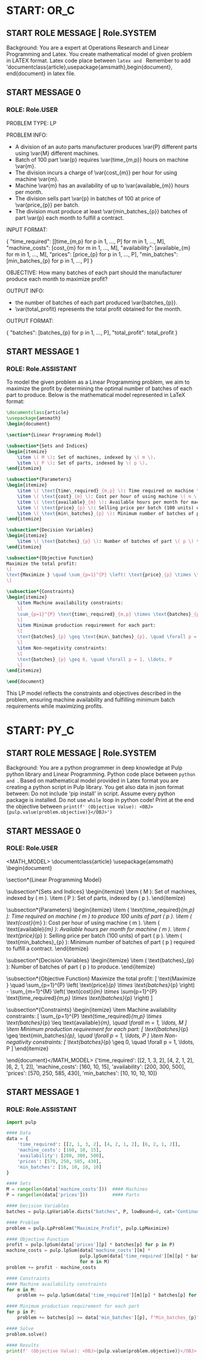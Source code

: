 # START: OR_C 
## START ROLE MESSAGE | Role.SYSTEM 
Background: You are a expert at Operations Research and Linear Programming and Latex. You create mathematical model of given problem in LATEX format. Latex code place between ```latex and ``` Remember to add 'documentclass{article},usepackage{amsmath},begin{document}, end{document} in latex file. 
## START MESSAGE 0 
### ROLE: Role.USER
<DESCRIPTION>
PROBLEM TYPE: LP

PROBLEM INFO:

- A division of an auto parts manufacturer produces \var{P} different parts using \var{M} different machines.
- Batch of 100 part \var{p} requires \var{time_{m,p}} hours on machine \var{m}.
- The division incurs a charge of \var{cost_{m}} per hour for using machine \var{m}.
- Machine \var{m} has an availability of up to \var{available_{m}} hours per month.
- The division sells part \var{p} in batches of 100 at price of \var{price_{p}} per batch.
- The division must produce at least \var{min_batches_{p}} batches of part \var{p} each month to fulfill a contract.

INPUT FORMAT: 

{
    "time_required": [[time_{m,p} for p in 1, ..., P] for m in 1, ..., M],
    "machine_costs": [cost_{m} for m in 1, ..., M],
    "availability": [available_{m} for m in 1, ..., M],
    "prices": [price_{p} for p in 1, ..., P],
    "min_batches": [min_batches_{p} for p in 1, ..., P]
}

OBJECTIVE: How many batches of each part should the manufacturer produce each month to maximize profit?

OUTPUT INFO:

- the number of batches of each part produced \var{batches_{p}}.
- \var{total_profit} represents the total profit obtained for the month.

OUTPUT FORMAT:

{
    "batches": [batches_{p} for p in 1, ..., P],
    "total_profit": total_profit
}
</DESCRIPTION>


## START MESSAGE 1 
### ROLE: Role.ASSISTANT
To model the given problem as a Linear Programming problem, we aim to maximize the profit by determining the optimal number of batches of each part to produce. Below is the mathematical model represented in LaTeX format:

```latex
\documentclass{article}
\usepackage{amsmath}
\begin{document}

\section*{Linear Programming Model}

\subsection*{Sets and Indices}
\begin{itemize}
    \item \( M \): Set of machines, indexed by \( m \).
    \item \( P \): Set of parts, indexed by \( p \).
\end{itemize}

\subsection*{Parameters}
\begin{itemize}
    \item \( \text{time\_required}_{m,p} \): Time required on machine \( m \) to produce 100 units of part \( p \).
    \item \( \text{cost}_{m} \): Cost per hour of using machine \( m \).
    \item \( \text{available}_{m} \): Available hours per month for machine \( m \).
    \item \( \text{price}_{p} \): Selling price per batch (100 units) of part \( p \).
    \item \( \text{min\_batches}_{p} \): Minimum number of batches of part \( p \) required to fulfill a contract.
\end{itemize}

\subsection*{Decision Variables}
\begin{itemize}
    \item \( \text{batches}_{p} \): Number of batches of part \( p \) to produce.
\end{itemize}

\subsection*{Objective Function}
Maximize the total profit:
\[
\text{Maximize } \quad \sum_{p=1}^{P} \left( \text{price}_{p} \times \text{batches}_{p} \right) - \sum_{m=1}^{M} \left( \text{cost}_{m} \times \sum_{p=1}^{P} \text{time\_required}_{m,p} \times \text{batches}_{p} \right)
\]

\subsection*{Constraints}
\begin{itemize}
    \item Machine availability constraints:
    \[
    \sum_{p=1}^{P} \text{time\_required}_{m,p} \times \text{batches}_{p} \leq \text{available}_{m}, \quad \forall m = 1, \ldots, M
    \]
    \item Minimum production requirement for each part:
    \[
    \text{batches}_{p} \geq \text{min\_batches}_{p}, \quad \forall p = 1, \ldots, P
    \]
    \item Non-negativity constraints:
    \[
    \text{batches}_{p} \geq 0, \quad \forall p = 1, \ldots, P
    \]
\end{itemize}

\end{document}
```

This LP model reflects the constraints and objectives described in the problem, ensuring machine availability and fulfilling minimum batch requirements while maximizing profits.

# START: PY_C 
## START ROLE MESSAGE | Role.SYSTEM 
Background: You are a python programmer in deep knowledge at Pulp python library and Linear Programming. Python code place between ```python and ```. Based on mathematical model provided in Latex format you are creating a python script in Pulp library. You get also data in json format between: <DATA></DATA> Do not include 'pip install' in script. Assume every python package is installed. Do not use `while` loop in python code! Print at the end the objective between <OBJ></OBJ> `print(f' (Objective Value): <OBJ>{pulp.value(problem.objective)}</OBJ>')` 
## START MESSAGE 0 
### ROLE: Role.USER
<MATH_MODEL>
\documentclass{article}
\usepackage{amsmath}
\begin{document}

\section*{Linear Programming Model}

\subsection*{Sets and Indices}
\begin{itemize}
    \item \( M \): Set of machines, indexed by \( m \).
    \item \( P \): Set of parts, indexed by \( p \).
\end{itemize}

\subsection*{Parameters}
\begin{itemize}
    \item \( \text{time\_required}_{m,p} \): Time required on machine \( m \) to produce 100 units of part \( p \).
    \item \( \text{cost}_{m} \): Cost per hour of using machine \( m \).
    \item \( \text{available}_{m} \): Available hours per month for machine \( m \).
    \item \( \text{price}_{p} \): Selling price per batch (100 units) of part \( p \).
    \item \( \text{min\_batches}_{p} \): Minimum number of batches of part \( p \) required to fulfill a contract.
\end{itemize}

\subsection*{Decision Variables}
\begin{itemize}
    \item \( \text{batches}_{p} \): Number of batches of part \( p \) to produce.
\end{itemize}

\subsection*{Objective Function}
Maximize the total profit:
\[
\text{Maximize } \quad \sum_{p=1}^{P} \left( \text{price}_{p} \times \text{batches}_{p} \right) - \sum_{m=1}^{M} \left( \text{cost}_{m} \times \sum_{p=1}^{P} \text{time\_required}_{m,p} \times \text{batches}_{p} \right)
\]

\subsection*{Constraints}
\begin{itemize}
    \item Machine availability constraints:
    \[
    \sum_{p=1}^{P} \text{time\_required}_{m,p} \times \text{batches}_{p} \leq \text{available}_{m}, \quad \forall m = 1, \ldots, M
    \]
    \item Minimum production requirement for each part:
    \[
    \text{batches}_{p} \geq \text{min\_batches}_{p}, \quad \forall p = 1, \ldots, P
    \]
    \item Non-negativity constraints:
    \[
    \text{batches}_{p} \geq 0, \quad \forall p = 1, \ldots, P
    \]
\end{itemize}

\end{document}</MATH_MODEL>
<DATA>
{'time_required': [[2, 1, 3, 2], [4, 2, 1, 2], [6, 2, 1, 2]], 'machine_costs': [160, 10, 15], 'availability': [200, 300, 500], 'prices': [570, 250, 585, 430], 'min_batches': [10, 10, 10, 10]}</DATA>


## START MESSAGE 1 
### ROLE: Role.ASSISTANT
```python
import pulp

#### Data
data = {
    'time_required': [[2, 1, 3, 2], [4, 2, 1, 2], [6, 2, 1, 2]],
    'machine_costs': [160, 10, 15],
    'availability': [200, 300, 500],
    'prices': [570, 250, 585, 430],
    'min_batches': [10, 10, 10, 10]
}

#### Sets
M = range(len(data['machine_costs']))  #### Machines
P = range(len(data['prices']))         #### Parts

#### Decision Variables
batches = pulp.LpVariable.dicts("batches", P, lowBound=0, cat='Continuous')

#### Problem
problem = pulp.LpProblem("Maximize_Profit", pulp.LpMaximize)

#### Objective Function
profit = pulp.lpSum(data['prices'][p] * batches[p] for p in P)
machine_costs = pulp.lpSum(data['machine_costs'][m] * 
                           pulp.lpSum(data['time_required'][m][p] * batches[p] for p in P)
                           for m in M)
problem += profit - machine_costs

#### Constraints
#### Machine availability constraints
for m in M:
    problem += pulp.lpSum(data['time_required'][m][p] * batches[p] for p in P) <= data['availability'][m], f"Machine_avail_{m}"

#### Minimum production requirement for each part
for p in P:
    problem += batches[p] >= data['min_batches'][p], f"Min_batches_{p}"

#### Solve
problem.solve()

#### Results
print(f' (Objective Value): <OBJ>{pulp.value(problem.objective)}</OBJ>')
```

